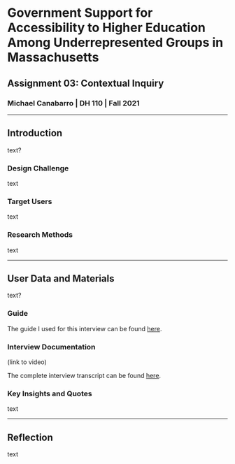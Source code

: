 # Government Support for Accessibility to Higher Education Among Underrepresented Groups in Massachusetts
## Assignment 03: Contextual Inquiry
### Michael Canabarro | DH 110 | Fall 2021

---

## Introduction

text?

### Design Challenge

text

### Target Users

text

### Research Methods

text

---

## User Data and Materials

text?

### Guide

The guide I used for this interview can be found [here](https://docs.google.com/document/d/1V8l_pHi5KCO-joCm9zvMVwZx-ftAOePM474e15fyGiY/edit?usp=sharing).

### Interview Documentation

(link to video)

The complete interview transcript can be found [here](https://docs.google.com/document/d/11-YBCprfqmCyhi3BBXtQVV2V1c9HWnIVSx581nlIawI/edit?usp=sharing).

### Key Insights and Quotes

text

---

## Reflection

text
